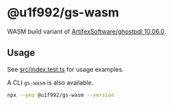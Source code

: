 # @u1f992/gs-wasm

WASM build variant of [ArtifexSoftware/ghostpdl 10.06.0](https://github.com/ArtifexSoftware/ghostpdl/tree/ghostpdl-10.06.0).

## Usage

See [src/index.test.ts](src/index.test.ts) for usage examples.

A CLI `gs-wasm` is also available.

```bash
npx --yes @u1f992/gs-wasm --version
```
